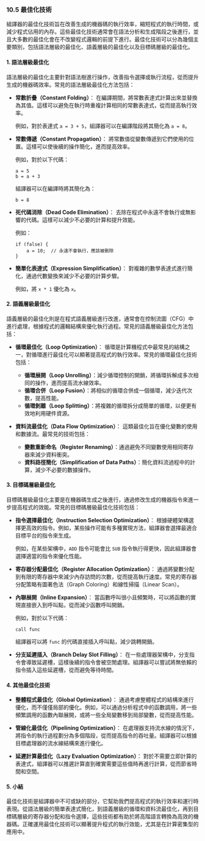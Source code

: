 ### 10.5 最佳化技術

組譯器的最佳化技術旨在改善生成的機器碼的執行效率，縮短程式的執行時間，或減少程式佔用的內存。這些最佳化技術通常會在語法分析和生成階段之後進行，並且大多數的最佳化會在不改變程式邏輯的前提下進行。最佳化技術可以分為幾個主要類別，包括語法層級的最佳化、語義層級的最佳化以及目標碼層級的最佳化。

#### 1. 語法層級最佳化

語法層級的最佳化主要針對語法樹進行操作，改善指令選擇或執行流程，從而提升生成的機器碼效率。常見的語法層級最佳化方法包括：

- **常數折疊（Constant Folding）**：
  在編譯期間，將常數表達式計算出來並替換為其值。這樣可以避免在執行時重複計算相同的常數表達式，從而提高執行效率。

  例如，對於表達式 `a = 3 + 5`，組譯器可以在編譯階段將其簡化為 `a = 8`。

- **常數傳遞（Constant Propagation）**：
  將常數值從變數傳遞到它們使用的位置。這樣可以使後續的操作簡化，進而提高效率。

  例如，對於以下代碼：
  ```assembly
  a = 5
  b = a + 3
  ```
  組譯器可以在編譯時將其簡化為：
  ```assembly
  b = 8
  ```

- **死代碼消除（Dead Code Elimination）**：
  去除在程式中永遠不會執行或無影響的代碼。這樣可以減少不必要的計算和提升效能。

  例如：
  ```assembly
  if (false) {
      a = 10;  // 永遠不會執行，應該被刪除
  }
  ```

- **簡單化表達式（Expression Simplification）**：
  對複雜的數學表達式進行簡化，通過代數變換來減少不必要的計算步驟。

  例如，將 `x * 1` 優化為 `x`。

#### 2. 語義層級最佳化

語義層級的最佳化則是在程式語義層級進行改進，通常會在控制流圖（CFG）中進行處理，根據程式的邏輯結構來優化執行過程。常見的語義層級最佳化方法包括：

- **循環最佳化（Loop Optimization）**：
  循環是計算機程式中最常見的結構之一，對循環進行最佳化可以顯著提高程式的執行效率。常見的循環最佳化技術包括：
  - **循環展開（Loop Unrolling）**：減少循環控制的開銷，將循環拆解成多次相同的操作，進而提高流水線效率。
  - **循環合併（Loop Fusion）**：將相似的循環合併成一個循環，減少迭代次數，提高性能。
  - **循環剝離（Loop Splitting）**：將複雜的循環拆分成簡單的循環，以便更有效地利用硬件資源。

- **資料流最佳化（Data Flow Optimization）**：
  這類最佳化旨在優化變數的使用和數據流。最常見的技術包括：
  - **變數重新命名（Register Renaming）**：通過避免不同變數使用相同寄存器來減少資料衝突。
  - **資料路徑簡化（Simplification of Data Paths）**：簡化資料流過程中的計算，減少不必要的數據操作。

#### 3. 目標碼層級最佳化

目標碼層級最佳化主要是在機器碼生成之後進行，通過修改生成的機器指令來進一步提高程式的效能。常見的目標碼層級最佳化技術包括：

- **指令選擇最佳化（Instruction Selection Optimization）**：
  根據硬體架構選擇更高效的指令。例如，某些操作可能有多種實現方法，組譯器會選擇最適合目標平台的指令來生成。

  例如，在某些架構中，`ADD` 指令可能會比 `SUB` 指令執行得更快，因此組譯器會選擇適當的指令來優化性能。

- **寄存器分配最佳化（Register Allocation Optimization）**：
  通過將變數分配到有限的寄存器中來減少內存訪問的次數，從而提高執行速度。常見的寄存器分配策略有圖著色法（Graph Coloring）和線性掃描（Linear Scan）。

- **內聯展開（Inline Expansion）**：
  當函數呼叫很小且頻繁時，可以將函數的實現直接嵌入到呼叫點，從而減少函數呼叫開銷。

  例如，對於以下代碼：
  ```assembly
  call func
  ```
  組譯器可以將 `func` 的代碼直接插入呼叫點，減少跳轉開銷。

- **分支延遲插入（Branch Delay Slot Filling）**：
  在一些處理器架構中，分支指令會導致延遲槽，這樣後續的指令會被空閒處理。組譯器可以嘗試將無依賴的指令插入這些延遲槽，從而避免等待時間。

#### 4. 其他最佳化技術

- **整體程式最佳化（Global Optimization）**：
  通過考慮整體程式的結構來進行優化，而不僅僅局部的優化。例如，可以通過分析程式中的函數調用，將一些頻繁調用的函數內聯展開，或將一些全局變數移到局部變數，從而提高性能。

- **管線化最佳化（Pipelining Optimization）**：
  在處理器支持流水線的情況下，將指令的執行過程劃分為多個階段，從而提高指令的吞吐量。組譯器可以根據目標處理器的流水線結構來進行優化。

- **延遲計算最佳化（Lazy Evaluation Optimization）**：
  對於不需要立即計算的表達式，組譯器可以推遲計算直到確實需要這些值時再進行計算，從而節省時間和空間。

#### 5. 小結

最佳化技術是組譯器中不可或缺的部分，它幫助我們提高程式的執行效率和運行時表現。從語法層級的簡單表達式簡化，到語義層級的循環和資料流最佳化，再到目標碼層級的寄存器分配和指令選擇，這些技術都有助於將高階語言轉換為高效的機器碼。正確運用最佳化技術可以顯著提升程式的執行效能，尤其是在計算密集型的應用中。